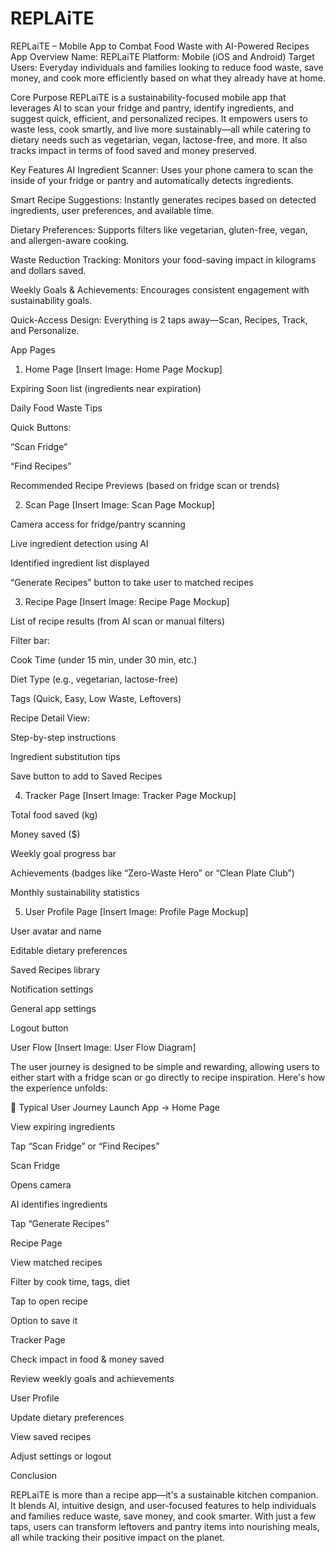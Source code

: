 # REPLAiTE
REPLaiTE – Mobile App to Combat Food Waste with AI-Powered Recipes
App Overview
Name: REPLaiTE
Platform: Mobile (iOS and Android)
Target Users: Everyday individuals and families looking to reduce food waste, save money, and cook more efficiently based on what they already have at home.

Core Purpose
REPLaiTE is a sustainability-focused mobile app that leverages AI to scan your fridge and pantry, identify ingredients, and suggest quick, efficient, and personalized recipes. It empowers users to waste less, cook smartly, and live more sustainably—all while catering to dietary needs such as vegetarian, vegan, lactose-free, and more. It also tracks impact in terms of food saved and money preserved.

Key Features
AI Ingredient Scanner: Uses your phone camera to scan the inside of your fridge or pantry and automatically detects ingredients.

Smart Recipe Suggestions: Instantly generates recipes based on detected ingredients, user preferences, and available time.

Dietary Preferences: Supports filters like vegetarian, gluten-free, vegan, and allergen-aware cooking.

Waste Reduction Tracking: Monitors your food-saving impact in kilograms and dollars saved.

Weekly Goals & Achievements: Encourages consistent engagement with sustainability goals.

Quick-Access Design: Everything is 2 taps away—Scan, Recipes, Track, and Personalize.

App Pages
1. Home Page
[Insert Image: Home Page Mockup]

Expiring Soon list (ingredients near expiration)

Daily Food Waste Tips

Quick Buttons:

“Scan Fridge”

“Find Recipes”

Recommended Recipe Previews (based on fridge scan or trends)

2. Scan Page
[Insert Image: Scan Page Mockup]

Camera access for fridge/pantry scanning

Live ingredient detection using AI

Identified ingredient list displayed

“Generate Recipes” button to take user to matched recipes

3. Recipe Page
[Insert Image: Recipe Page Mockup]

List of recipe results (from AI scan or manual filters)

Filter bar:

Cook Time (under 15 min, under 30 min, etc.)

Diet Type (e.g., vegetarian, lactose-free)

Tags (Quick, Easy, Low Waste, Leftovers)

Recipe Detail View:

Step-by-step instructions

Ingredient substitution tips

Save button to add to Saved Recipes

4. Tracker Page
[Insert Image: Tracker Page Mockup]

Total food saved (kg)

Money saved ($)

Weekly goal progress bar

Achievements (badges like “Zero-Waste Hero” or “Clean Plate Club”)

Monthly sustainability statistics

5. User Profile Page
[Insert Image: Profile Page Mockup]

User avatar and name

Editable dietary preferences

Saved Recipes library

Notification settings

General app settings

Logout button

User Flow
[Insert Image: User Flow Diagram]

The user journey is designed to be simple and rewarding, allowing users to either start with a fridge scan or go directly to recipe inspiration. Here's how the experience unfolds:

🔁 Typical User Journey
Launch App → Home Page

View expiring ingredients

Tap “Scan Fridge” or “Find Recipes”

Scan Fridge

Opens camera

AI identifies ingredients

Tap “Generate Recipes”

Recipe Page

View matched recipes

Filter by cook time, tags, diet

Tap to open recipe

Option to save it

Tracker Page

Check impact in food & money saved

Review weekly goals and achievements

User Profile

Update dietary preferences

View saved recipes

Adjust settings or logout

Conclusion

REPLaiTE is more than a recipe app—it's a sustainable kitchen companion. It blends AI, intuitive design, and user-focused features to help individuals and families reduce waste, save money, and cook smarter. With just a few taps, users can transform leftovers and pantry items into nourishing meals, all while tracking their positive impact on the planet.
